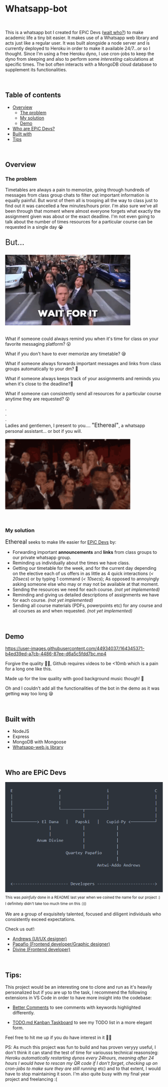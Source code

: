 # Whatsapp-bot

<br>

This is a whatsapp bot I created for EPiC Devs ([wait who?](#who-are-epic-devs)) to make academic life a tiny bit easier. It makes use of a Whatsapp web library and acts just like a regular user. It was built alongside a node server and is currently deployed to Heroku in order to make it available 24/7...or so I thought. Since I'm using a free Heroku dyno, I use cron-jobs to keep the dyno from sleeping and also to perform some _interesting_ calculations at specific times. The bot often interacts with a MongoDB cloud database to supplement its functionalities.

<br>

## Table of contents

- [Overview](#overview)
  - [The problem](#the-problem)
  - [My solution](#my-solution)
  - [Demo](#demo)
- [Who are EPiC Devs?](#who-are-epic-devs)
- [Built with](#built-with)
- [Tips](#tips)

<br>

## Overview

### The problem

Timetables are always a pain to memorize, going through hundreds of messages from class group chats to filter out important information is equally painful. But worst of them all is trooping all the way to class just to find out it was cancelled a few minutes/hours prior. I'm also sure we've all been through that moment where almost everyone forgets what exactly the assignment given was about or the exact deadline. I'm not even going to talk about the number of times resources for a particular course can be requested in a single day 😭

<p style="font-size: 25px">But...</p>
<img src="./assets/wait-for-it-barney-stinson.gif" width=400 alt="Wait for it">
<br><br>

What if someone could always remind you when it's time for class on your favorite messaging platform? 😮

What if you don't have to ever memorize any timetable? 😪

What if someone always forwards important messages and links from class groups automatically to your dm? 🤯

What if someone always keeps track of your assignments and reminds you when it's close to the deadline?🥺

What if someone can consistently send all resources for a particular course anytime they are requested? 😲

.<br>.<br>.<br>
Ladies and gentlemen, I present to you.... <span style="font-size: 18px">"Ethereal"</span>, a whatsapp personal assistant... or bot if you will.
<br><br>
<img src="./assets/standing ovation.gif" width=400 alt="Standing ovation">

<br>

### My solution

<span style="font-size: 18px">Ethereal</span> seeks to make life easier for [EPiC Devs](#epic-devs) by:

- Forwarding important **announcements** and **links** from class groups to our private whatsapp group.
- Reminding us individually about the times we have class.
- Getting our timetable for the week, and for the current day depending on the elective each of us offers in as little as 4 quick interactions (_< 20secs_) or by typing 1 command (_< 10secs_); As opposed to annoyingly asking someone else who may or may not be available at that moment.
- Sending the resources we need for each course. _(not yet implemented)_
- Reminding and giving us detailed descriptions of assignments we have for each course. _(not yet implemented)_
- Sending all course materials (PDFs, powerpoints etc) for any course and all courses as and when requested. _(not yet implemented)_

<br>

## Demo

https://user-images.githubusercontent.com/44934037/164345371-b4ed39ed-a7cb-4486-87ee-d6a5c5fdd7bc.mp4

Forgive the quality 🙏🏽, Github requires videos to be <10mb which is a pain for a long one like this.

Made up for the low quality with good background music though! 🤍

Oh and I couldn't add all the functionalities of the bot in the demo as it was getting way too long 😪

<br>

## Built with

- NodeJS
- Express
- MongoDB with Mongoose
- [Whatsapp-web.js library](https://github.com/pedroslopez/whatsapp-web.js)

<br>

## Who are EPiC Devs

<img src="./assets/EPiC Devs README intro.png" alt="EPiC Devs introduction">
<br>
<sub>This was <i>painfully</i> done in a README last year when we coined the name for our project :)</sub><br>
<sub>I definitely didn't take too much time on this :)))</sub>
<br><br>
We are a group of exquisitely talented, focused and diligent individuals who consistently exceed expectations.

Check us out!:

- [Andrews (UI/UX designer)](https://www.linkedin.com/in/andrewsantwiaddo)
- [Papafio (Frontend developer/Graphic designer)](https://www.linkedin.com/in/nii-laryea-quartey-papafio-229440176)
- [Divine (Frontend developer)](https://www.linkedin.com/in/divineanum)

<br>

## Tips:

This project would be an interesting one to clone and run as it's heavily personalized but if you are up to the task, I recommend the following extensions in VS Code in order to have more insight into the codebase:

- [Better Comments](https://marketplace.visualstudio.com/items?itemName=aaron-bond.better-comments) to see comments with keywords highlighted differently.

- [TODO.md Kanban Taskboard](https://marketplace.visualstudio.com/items?itemName=coddx.coddx-alpha) to see my TODO list in a more elegant form.

Feel free to hit me up if you do have interest in it 👋🏽

PS:
As much this project was fun to build and has proven veryyy useful, I don't think it can stand the test of time for variousss technical reasons(eg: _Heroku automatically restarting dynos every 24hours, meaning after 24 hours I would have to rescan my QR code if I don't forget_, _checking up on cron-jobs to make sure they are still running_ etc) and to that extent, I would have to stop maintaining it soon. I'm also quite busy with my final year project and freelancing :(
